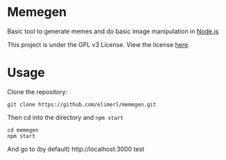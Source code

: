 # Memegen
Basic tool to generate memes and do basic image manipulation in [Node.js](https://nodejs.org)

This project is under the GPL v3 License. View the license [here](https://www.gnu.org/licenses/gpl-3.0.txt).

# Usage
Clone the repository:
```
git clone https://github.com/elimerl/memegen.git
```
Then cd into the directory and `npm start`
```
cd memegen
npm start
```
And go to (by default) http://localhost:3000
test